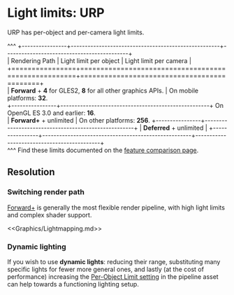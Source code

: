# Light limits: URP
 
URP has per-object and per-camera light limits. 

^^^
+----------------+-----------------------------------------------------+--------------------------------------------+  
| Rendering Path | Light limit per object                              | Light limit per camera                     |  
+================+=====================================================+============================================+  
| **Forward**    + **4** for GLES2, **8** for all other graphics APIs. | On mobile platforms: **32**.<br/>
+----------------+-----------------------------------------------------+ On OpenGL ES 3.0 and earlier: **16**.<br/>
| **Forward+**   + unlimited                                           | On other platforms: **256**.
+----------------+-----------------------------------------------------+
| **Deferred**   + unlimited                                           |
+----------------+-----------------------------------------------------+--------------------------------------------+  
^^^ Find these limits documented on the [feature comparison page](https://docs.unity3d.com/Packages/com.unity.render-pipelines.universal@latest/index.html?subfolder=/manual/universalrp-builtin-feature-comparison.html).

## Resolution
### Switching render path
[Forward+](https://docs.unity3d.com/Packages/com.unity.render-pipelines.universal@latest/index.html?subfolder=/manual/rendering/forward-plus-rendering-path.html) is generally the most flexible render pipeline, with high light limits and complex shader support.  

<<Graphics/Lightmapping.md>>

### Dynamic lighting 
If you wish to use **dynamic lights**: reducing their range, substituting many specific lights for fewer more general ones, and lastly (at the cost of performance) increasing the [Per-Object Limit setting](https://docs.unity3d.com/Packages/com.unity.render-pipelines.universal@latest/index.html?subfolder=/manual/universalrp-asset.html#lighting) in the pipeline asset can help towards a functioning lighting setup.
